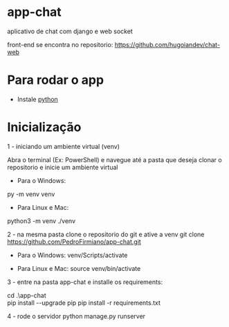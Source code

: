 # app-chat
aplicativo de chat com django e web socket

front-end se encontra no repositorio: https://github.com/hugoiandev/chat-web

# Para rodar o app

- Instale [python](https://www.python.org/downloads/)


# Inicialização

1 - iniciando um ambiente virtual (venv)

Abra o terminal (Ex: PowerShell) e navegue até a pasta que deseja clonar o repositorio e inicie um ambiente virtual

- Para o Windows:

py -m venv venv


- Para Linux e Mac:

python3 -m venv ./venv



2 - na mesma pasta clone o repositorio do git e ative a venv
git clone  https://github.com/PedroFirmiano/app-chat.git


- Para o Windows:
venv/Scripts/activate


- Para Linux e Mac:
source venv/bin/activate

3 - entre na pasta app-chat e installe os requirements:

cd .\app-chat\
pip install --upgrade pip
pip install -r requirements.txt


4 - rode o servidor
python manage.py runserver





